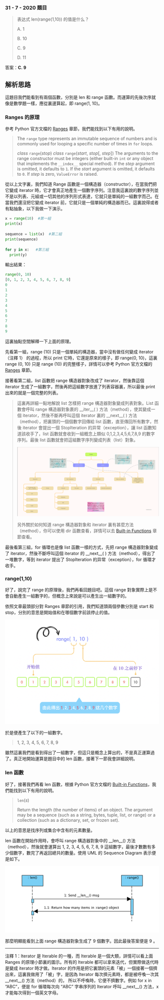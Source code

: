 ### 31 - 7 - 2020 題目

> 表达式 len(range(1,10)) 的值是什么？
>
> A. 1
>
> B. 10
>
> C. 9
>
> D. 11



答案：**C. 9**

## 解析思路

這題目我們能看到有兩個函數，分別是 len 和 range 函數。而運算的先後次序就像是數學題一樣，應從裏邊算起，即 range(1, 10)。

### Ranges 的原理

參考 Python 官方文檔的 [Ranges](https://docs.python.org/3/library/stdtypes.html?highlight=range#ranges) 章節，我們能找到以下有用的說明。

> The `range` type represents an immutable sequence of numbers and is commonly used for looping a specific number of times in `for` loops.
>
> *class* `range`(*stop*)
> *class* `range`(*start*, *stop*[, *step*])
> The arguments to the range constructor must be integers (either built-in `int` or any object that implements the `__index__` special method). If the *step* argument is omitted, it defaults to `1`. If the *start* argument is omitted, it defaults to `0`. If *step* is zero, `ValueError` is raised.

從以上文字裏，我們知道 Range 函數是一個構造器（constructor），在當我們把它變成 iterator 時，它才會真正地產生一個數字序列。注意我這裏說的數字序列並不是以列表、元組或一切其他的序列形式表達，它就只是單純的一組數字而己。在當我們還沒把它變成 iterator 前，它就只是一個單純的構造器而已。這裏說得或者有點抽象，以下我做一下演示。

```python
x = range(10)  #第一組
print(x)

sequence = list(x)  #第二組
print(sequence)

for y in x:   #第三組
  print(y)
```

輸出結果：

```python
range(0, 10)
[0, 1, 2, 3, 4, 5, 6, 7, 8, 9]
0
1
2
3
4
5
6
7
8
9
```

這裏抽點空間解釋一下上面的原理。

先看第一組，range (10) 只是一個單純的構造器，當中沒有做任何變成 iterator（注釋 1） 的過程，所以 print 它時，它還是原來的樣子，即 range(0, 10)，這裏 range (0, 10) 只是 range (10) 的完整樣子，詳情可以參考 Python 官方文檔的 [Ranges](https://docs.python.org/3/library/stdtypes.html?highlight=range#ranges) 章節。

接著看第二組，list 函數把 range 構造器對象改成了 iterator，然後靠這個 iterator 生成了一組數字，然後再把這組數字放進了列表容器裏，所以最後 print 出來的就是一個完整的列表。

> 這裏再詳細一點地解說 list 怎樣把 range 構造器對象變成列表對象。List 函數會呼叫 range 構造器對象裹的 \_\_iter\_\_( ) 方法（method），使其變成一個 iterator，然後不斷再呼叫這個 iterator 裏的 \_\_next\_\_( ) 方法（method），把裏頭的一個個數字回傳給 list 函數，直至傳回所有數字，然後 iterator 會提出一個 StopIteration 的异常（exception），讓 list 函數知道該收手了，list 函數就會收到一組概念上類似 0,1,2,3,4,5,6,7,8,9 的數字序列。最後 list 函數就會把這組數字序列變成列表（list）對象。
>
> ![](./images/Iterable(*2008022223).png)
>
> 另外關於如何知道 range 構造器對象和 iterator 裏有甚麼方法（method），你可以使用 dir 函數查看，詳情可以去 [Built-in Functions](https://docs.python.org/3/library/functions.html?highlight=dir#dir) 章節查看。

最後看第三組，for 循環也是像 list 函數一樣的方式，先把 range 構造器對象變成了 iterator，然後不斷呼叫這個 iterator 的 \_\_next\_\_( ) 方法（method），得出了一堆數字，等到 iterator 提出了 StopIteration 的异常（exception），for 循環才收手。

### range(1,10)

好了，說完了 range 的原理後，我們再看回題目吧。這個 range 對象實際上是不會自動產生一組數字的，但概念上來說是可以產生出一組數字的。

依照文章最頭部分對 Ranges 章節的引用，我們知道頭兩個參數分別是 start 和 stop，分別的意思是開始值和在哪個數字前該停止的值。

![](./images/200731.png)

於是便產生了以下的一組數字。

> 1, 2, 3, 4, 5, 6, 7, 8, 9

雖然這裏我們是看到得出了一組數字，但這只是概念上算出的，不是真正運算過了。真正地開始運算是題目中的 len 函數，接著下一節我會詳細說明。

### len 函數

好了，接著我們再看 len 函數，根據 Python 官方文檔的 [Built-in Functions](https://docs.python.org/3/library/functions.html?highlight=len#len)，我們能找到以下有用的說明。

> `len`(*s*)
>
> Return the length (the number of items) of an object. The argument may be a sequence (such as a string, bytes, tuple, list, or range) or a collection (such as a dictionary, set, or frozen set).

以上的意思是找序列或集合中含有的元素數量。

len 函數在開始作用時，會呼叫 range 構造器對象中的 \_\_len\_\_() 方法（method），然後就會運算出 1, 2, 3, 4, 5, 6, 7, 8, 9 這組數字，最後才數數有多少個數字，數完了再返回總共的數量。使用 UML 的 Sequence Diagram 表示便是如下。

![](./images/200731_UML.png)

那麼明顯能看到上面 range 構造器對象生成了 9 個數字。因此最後答案便是 9 。

---

注釋 1：Iterator 是 Iterable 的一種，而 Iterable 是一個大類，詳情可以看上面 Ranges 的原理小節裏的圖示。所有的 Iterable 都可以拿來迭代，但實際做迭代時是變成 iterator 時才做。Iterator 的作用是把它裏頭的元素「被」一個接著一個擠出來，這裏我做用了「被」字，是因為 Iterator 每次擠元素時，都是被呼喚一次其 \_\_next\_\_() 方法（method）的， 所以不呼喚時，它便不擠數字。例如 for x in “ABC”，便是 for 循環每次向 “ABC” 字串序列的 Iterator 呼叫 \_\_next\_\_() 方法，x 才能每次得到一個英文字母。